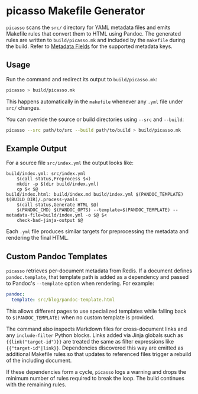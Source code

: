 # picasso Makefile Generator

`picasso` scans the `src/` directory for YAML metadata files and emits Makefile
rules that convert them to HTML using Pandoc. The generated rules are
written to `build/picasso.mk` and included by the `makefile` during the
build. Refer to [Metadata Fields](../reference/metadata-fields.md) for the
supported metadata keys.

## Usage

Run the command and redirect its output to `build/picasso.mk`:

```bash
picasso > build/picasso.mk
```

This happens automatically in the `makefile` whenever any `.yml` file under
`src/` changes.

You can override the source or build directories using `--src` and `--build`:

```bash
picasso --src path/to/src --build path/to/build > build/picasso.mk
```

## Example Output

For a source file `src/index.yml` the output looks like:

```make
build/index.yml: src/index.yml
    $(call status,Preprocess $<)
    mkdir -p $(dir build/index.yml)
    cp $< $@
build/index.html: build/index.md build/index.yml $(PANDOC_TEMPLATE) $(BUILD_DIR)/.process-yamls
    $(call status,Generate HTML $@)
    $(PANDOC_CMD) $(PANDOC_OPTS) --template=$(PANDOC_TEMPLATE) --metadata-file=build/index.yml -o $@ $<
    check-bad-jinja-output $@
```

Each `.yml` file produces similar targets for preprocessing the metadata and
rendering the final HTML.

## Custom Pandoc Templates

`picasso` retrieves per-document metadata from Redis. If a document defines
`pandoc.template`, that template path is added as a dependency and passed to
Pandoc's `--template` option when rendering. For example:

```yaml
pandoc:
  template: src/blog/pandoc-template.html
```

This allows different pages to use specialized templates while falling back to
`$(PANDOC_TEMPLATE)` when no custom template is provided.

The command also inspects Markdown files for cross-document links and any
`include-filter` Python blocks.  Links added via Jinja globals such as
`{{link("target-id")}}` are treated the same as filter expressions like
`{{"target-id"|link}}`. Dependencies discovered this way are emitted as
additional Makefile rules so that updates to referenced files trigger a rebuild
of the including document.

If these dependencies form a cycle, `picasso` logs a warning and drops the
minimum number of rules required to break the loop. The build continues with the
remaining rules.
